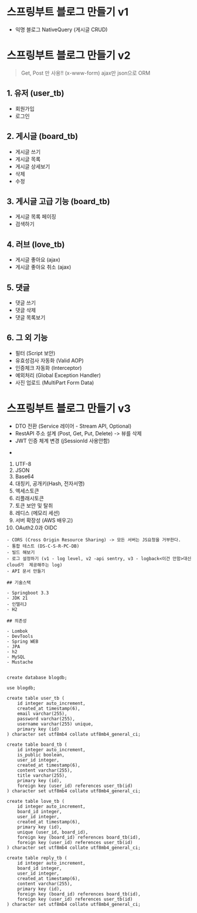 # 스프링부트 블로그 만들기 v1

- 익명 블로그 NativeQuery (게시글 CRUD)

# 스프링부트 블로그 만들기 v2

> Get, Post 만 사용!! (x-www-form)
> ajax만 json으로
> ORM

## 1. 유저 (user_tb)

- 회원가입
- 로그인

## 2. 게시글 (board_tb)

- 게시글 쓰기
- 게시글 목록
- 게시글 상세보기
- 삭제
- 수정

## 3. 게시글 고급 기능 (board_tb)

- 게시글 목록 페이징
- 검색하기

## 4. 러브 (love_tb)

- 게시글 좋아요 (ajax)
- 게시글 좋아요 취소 (ajax)

## 5. 댓글

- 댓글 쓰기
- 댓글 삭제
- 댓글 목록보기

## 6. 그 외 기능

- 필터 (Script 보안)
- 유효성검사 자동화 (Valid AOP)
- 인증체크 자동화 (Interceptor)
- 예외처리 (Global Exception Handler)
- 사진 업로드 (MultiPart Form Data)

# 스프링부트 블로그 만들기 v3

- DTO 전환 (Service 레이어 - Stream API, Optional)
- RestAPI 주소 설계 (Post, Get, Put, Delete) -> 뷰를 삭제
- JWT 인증 체계 변경 (jSessionId 사용안함)
- ```text
1. UTF-8
2. JSON
3. Base64
4. 대칭키, 공개키(Hash, 전자서명)
5. 엑세스토큰
6. 리플래시토큰
7. 토큰 보안 및 탈취
8. 레디스 (메모리 세션)
9. 서버 확장성 (AWS 배우고)
10. OAuth2.0과 OIDC
```
- CORS (Cross Origin Resource Sharing) -> 모든 서버는 JS요청을 거부한다.
- 통합 테스트 (DS-C-S-R-PC-DB)
- 빌드 해보기
- 로그 설정하기 (v1 - log level, v2 -api sentry, v3 - logback<이건 안함>대신 cloud가  제공해주는 log)
- API 문서 만들기

## 기술스택

- Springboot 3.3
- JDK 21
- 인텔리J
- H2

## 의존성

- Lombok
- DevTools
- Spring WEB
- JPA
- h2
- MySQL
- Mustache


create database blogdb;

use blogdb;

create table user_tb (
    id integer auto_increment,
    created_at timestamp(6),
    email varchar(255),
    password varchar(255),
    username varchar(255) unique,
    primary key (id)
) character set utf8mb4 collate utf8mb4_general_ci;

create table board_tb (
    id integer auto_increment,
    is_public boolean,
    user_id integer,
    created_at timestamp(6),
    content varchar(255),
    title varchar(255),
    primary key (id),
    foreign key (user_id) references user_tb(id)
) character set utf8mb4 collate utf8mb4_general_ci;

create table love_tb (
    id integer auto_increment,
    board_id integer,
    user_id integer,
    created_at timestamp(6),
    primary key (id),
    unique (user_id, board_id),
    foreign key (board_id) references board_tb(id),
    foreign key (user_id) references user_tb(id)
) character set utf8mb4 collate utf8mb4_general_ci;

create table reply_tb (
    id integer auto_increment,
    board_id integer,
    user_id integer,
    created_at timestamp(6),
    content varchar(255),
    primary key (id),
    foreign key (board_id) references board_tb(id),
    foreign key (user_id) references user_tb(id)
) character set utf8mb4 collate utf8mb4_general_ci;